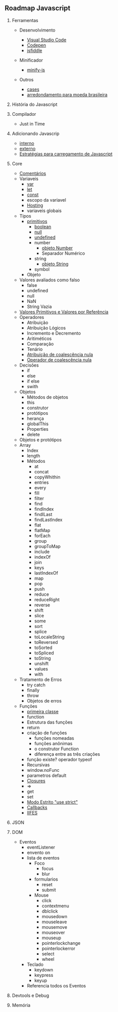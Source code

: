 ## Roadmap Javascript
1. Ferramentas
   - Desenvolvimento
      - [Visual Studio Code](https://code.visualstudio.com/)
      - [Codepen](https://codepen.io/)
      - [jsfiddle](https://jsfiddle.net/)
   - Minificador
     - [minify-js](https://minify-js.com/)

   - Outros
     - [cases](https://www.freecodecamp.org/news/snake-case-vs-camel-case-vs-pascal-case-vs-kebab-case-whats-the-difference/#snake-case)
     - [arredondamento para moeda brasileira](https://edu.gcfglobal.org/pt/os-numeros-decimais/dinheiro/1/)
3. História do Javascript
4. Compilador
   - Just in Time
5. Adicionando Javascrip
   - [interno](https://developer.mozilla.org/pt-BR/docs/Learn/JavaScript/First_steps/What_is_JavaScript#javascript_interno)
   - [externo](https://developer.mozilla.org/pt-BR/docs/Learn/JavaScript/First_steps/What_is_JavaScript#javascript_externo)
   - [Estratégias para carregamento de Javascript](https://developer.mozilla.org/pt-BR/docs/Learn/JavaScript/First_steps/What_is_JavaScript#estrat%C3%A9gias_para_o_carregamento_de_scripts)
6. Core
   - [Comentários](https://www.w3schools.com/js/js_comments.asp)
   - Variaveis
     - [var](https://developer.mozilla.org/pt-BR/docs/Web/JavaScript/Reference/Statements/var)
     - [let](https://developer.mozilla.org/pt-BR/docs/Web/JavaScript/Reference/Statements/let)
     - [const](https://developer.mozilla.org/pt-BR/docs/Web/JavaScript/Reference/Statements/const)
     - escopo da variavel
     - [Hosting](https://www.digitalocean.com/community/tutorials/understanding-hoisting-in-javascript)
     - variaveis globais
   - Tipos
     - [primitivos](https://developer.mozilla.org/pt-BR/docs/Glossary/Primitive)
       - [boolean](https://developer.mozilla.org/pt-BR/docs/Web/JavaScript/Reference/Global_Objects/Boolean)
       - [null](https://developer.mozilla.org/pt-BR/docs/Web/JavaScript/Reference/Operators/null)
       - [undefined](https://developer.mozilla.org/pt-BR/docs/Web/JavaScript/Reference/Global_Objects/undefined)
       - number
         - [objeto Number](https://developer.mozilla.org/pt-BR/docs/Web/JavaScript/Reference/Global_Objects/Number)
         - Separador Numérico 
       - string
         - [objeto String](https://developer.mozilla.org/pt-BR/docs/Web/JavaScript/Reference/Global_Objects/String)
       - symbol
     - Objeto
   - Valores avaliados como falso
     - false
     - undefined
     - null
     - NaN
     - String Vazia
   - [Valores Primitivos e Valores por Referência](https://stackoverflow.com/questions/6605640/javascript-by-reference-vs-by-value) 
   - Operadores
     - Atribuição
     - Atribuição Lógicos
     - Incremento e Decremento
     - Aritiméticos
     - Comparação
     - Tenário
     - [Atribuição de coalescência nula](https://developer.mozilla.org/en-US/docs/Web/JavaScript/Reference/Operators/Nullish_coalescing_assignment)
     - [Operador de coalescência nula](https://developer.mozilla.org/en-US/docs/Web/JavaScript/Reference/Operators/Nullish_coalescing)
   - Decisões
     - if
     - else
     - if else
     - swith
   - Objetos
     - Métodos de objetos
     - this
     - construtor
     - protótipos
     - herança
     - globalThis
     - Properties 
     - delete
   - Objetos e protótipos
   - Array
     - Index
     - length
     - Métodos
       - at
       - concat
       - copyWhithin
       - entries
       - every
       - fill
       - filter
       - find
       - findIndex
       - findlLast 
       - findLastIndex
       - flat
       - flatMap
       - forEach
       - group
       - groupToMap
       - include
       - indexOf
       - join
       - keys
       - lastIndexOf
       - map
       - pop
       - push
       - reduce
       - reduceRight
       - reverse
       - shift
       - slice
       - some
       - sort
       - splice
       - toLocaleString
       - toReversed
       - toSorted
       - toSpliced
       - toString
       - unshift
       - values
       - with
   - Tratamento de Erros
     - try catch
     - finally
     - throw
     - Objetos de erros
   - Funções
     - [primeira classe](https://developer.mozilla.org/pt-BR/docs/Glossary/First-class_Function)
     - function
     - Estrutura das funções
     - return
     - criação de funções
       - funções nomeadas
       - funções anônimas
       - o construtor Function 
       - diferença entre as três criações 
     - função existe? operador typeof
     - Recursivas 
     - window.noFunc
     - parametros default
     - [Closures](https://developer.mozilla.org/en-US/docs/Web/JavaScript/Closures)
     - =>
     - get
     - set
     - [Modo Estrito "use strict"](https://developer.mozilla.org/en-US/docs/Web/JavaScript/Reference/Strict_mode)
     - [Callbacks](https://developer.mozilla.org/en-US/docs/Glossary/Callback_function)
     - [IIFES](https://developer.mozilla.org/en-US/docs/Glossary/IIFE)
4. JSON
5. DOM
   - Eventos
     - eventListener
     - envento on
     - lista de eventos
       - Foco
         - focus
         - blur
       - formularios
         - reset
         - submit
       - Mouse
         - click
         - contextmenu
         - dblclick
         - mousedown
         - mouseleave
         - mousemove
         - mouseover
         - mouseup
         - pointerlockchange
         - pointerlockerror
         - select
         - wheel
      - Teclado
        - keydown
        - keypress
        - keyup
      - Referencia todos os Eventos  
    
     
10. Devtools e Debug
99. Memória
